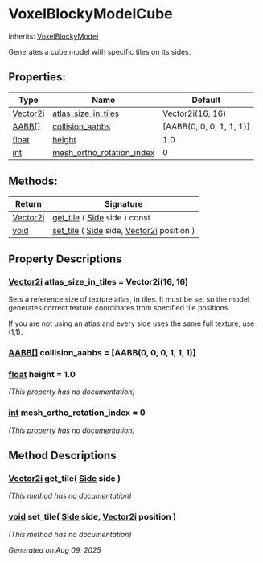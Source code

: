 # VoxelBlockyModelCube

Inherits: [VoxelBlockyModel](VoxelBlockyModel.md)

Generates a cube model with specific tiles on its sides.

## Properties: 


Type                                                                            | Name                                                       | Default                  
------------------------------------------------------------------------------- | ---------------------------------------------------------- | -------------------------
[Vector2i](https://docs.godotengine.org/en/stable/classes/class_vector2i.html)  | [atlas_size_in_tiles](#i_atlas_size_in_tiles)              | Vector2i(16, 16)         
[AABB[]](https://docs.godotengine.org/en/stable/classes/class_aabb[].html)      | [collision_aabbs](#i_collision_aabbs)                      | [AABB(0, 0, 0, 1, 1, 1)] 
[float](https://docs.godotengine.org/en/stable/classes/class_float.html)        | [height](#i_height)                                        | 1.0                      
[int](https://docs.godotengine.org/en/stable/classes/class_int.html)            | [mesh_ortho_rotation_index](#i_mesh_ortho_rotation_index)  | 0                        
<p></p>

## Methods: 


Return                                                                          | Signature                                                                                                                                                           
------------------------------------------------------------------------------- | --------------------------------------------------------------------------------------------------------------------------------------------------------------------
[Vector2i](https://docs.godotengine.org/en/stable/classes/class_vector2i.html)  | [get_tile](#i_get_tile) ( [Side](VoxelBlockyModel.md#enumerations) side ) const                                                                                     
[void](#)                                                                       | [set_tile](#i_set_tile) ( [Side](VoxelBlockyModel.md#enumerations) side, [Vector2i](https://docs.godotengine.org/en/stable/classes/class_vector2i.html) position )  
<p></p>

## Property Descriptions

### [Vector2i](https://docs.godotengine.org/en/stable/classes/class_vector2i.html)<span id="i_atlas_size_in_tiles"></span> **atlas_size_in_tiles** = Vector2i(16, 16)

Sets a reference size of texture atlas, in tiles. It must be set so the model generates correct texture coordinates from specified tile positions.

If you are not using an atlas and every side uses the same full texture, use (1,1).

### [AABB[]](https://docs.godotengine.org/en/stable/classes/class_aabb[].html)<span id="i_collision_aabbs"></span> **collision_aabbs** = [AABB(0, 0, 0, 1, 1, 1)]


### [float](https://docs.godotengine.org/en/stable/classes/class_float.html)<span id="i_height"></span> **height** = 1.0

*(This property has no documentation)*

### [int](https://docs.godotengine.org/en/stable/classes/class_int.html)<span id="i_mesh_ortho_rotation_index"></span> **mesh_ortho_rotation_index** = 0

*(This property has no documentation)*

## Method Descriptions

### [Vector2i](https://docs.godotengine.org/en/stable/classes/class_vector2i.html)<span id="i_get_tile"></span> **get_tile**( [Side](VoxelBlockyModel.md#enumerations) side ) 

*(This method has no documentation)*

### [void](#)<span id="i_set_tile"></span> **set_tile**( [Side](VoxelBlockyModel.md#enumerations) side, [Vector2i](https://docs.godotengine.org/en/stable/classes/class_vector2i.html) position ) 

*(This method has no documentation)*

_Generated on Aug 09, 2025_
